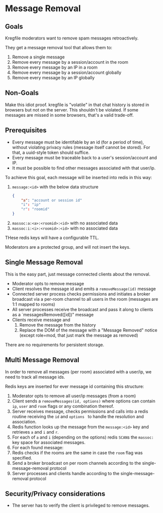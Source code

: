 Message Removal
===

Goals
---

Kregfile moderators want to remove spam messages retroactively.

They get a message removal tool that allows them to:

1. Remove a single message
2. Remove every message by a session/account in the room
3. Remove every message by an IP in a room
4. Remove every message by a session/account globally
5. Remove every message by an IP globally


Non-Goals
---

Make this idiot proof. kregfile is "volatile" in that chat history
is stored in browsers but not on the server. This shouldn't be violated. If some messages are missed in some browsers, that's a valid trade-off.

Prerequisites
---

- Every message must be identifable by an id (for a period of time), without violating privacy rules (message itself cannot be stored). For that, a uuid-style token should suffice.
- Every message must be traceable back to a user's session/account and IP.
- It must be possible to find other messages associated with that user/ip.

To achieve this goal, each message will be inserted into redis in this way:

1. `message:<id>` with the below data structure
    ```json
    {
        "a": "account or session id"
        "i": "ip"
        "r": "roomid"
    }
    ```
2. `massoc:a:<a>:<roomid>:<id>` with no associated data
3. `massoc:i:<i>:<roomid>:<id>` with no associated data

THese redis keys will have a configurable TTL.


Moderators are a protected group, and will not insert the keys.


Single Message Removal
---

This is the easy part, just message connected clients about the removal.

- Moderator opts to remove message
- Client resolves the message id and emits a `removeMessage(id)` message
- Connected server process checks permissions and initiates a broker broadcast via a per-room channel to all users in the room (messages are 1:1 mapped to rooms)
- All server processes receive the broadcast and pass it along to clients as a `messagesRemoved([id])" message
- Clients receive message and
  1. Remove the message from the history
  2. Replace the DOM of the message with a "Message Removed" notice (except role=mod, that just mark the message as removed)

There are no requirements for persistent storage.

Multi Message Removal
---

In order to remove all messages (per room) associated with a user/ip, we need to track all message ids.

Redis keys are inserted for ever message id containing this structure:


1. Moderator opts to remove all user/ip messages (from a room)
2. Client sends a `removeMessages(id, options)` where options can contain `ip`, `user` and `room` flags or any combination thereof.
3. Server receives message, checks permissions and calls into a redis routine receiving the `id` and `options ` to handle the resolution and association.
4. Redis function looks up the message from the `message:<id>` key and retrieves `a` and `i` and `r`.
5. For each of `a` and `i` (depending on the options) redis `SCAN`s the `massoc:` key space for associated messages.
6. For each found message:
  1. Redis checks if the rooms are the same in case the `room` flag was specified.
  2. Send a broker broadcast on per room channels according to the single-message-removal protocol
7. Server processes and clients handle according to the single-message-removal protocol


Security/Privacy considerations
---

- The server has to verify the client is privileged to remove messages.